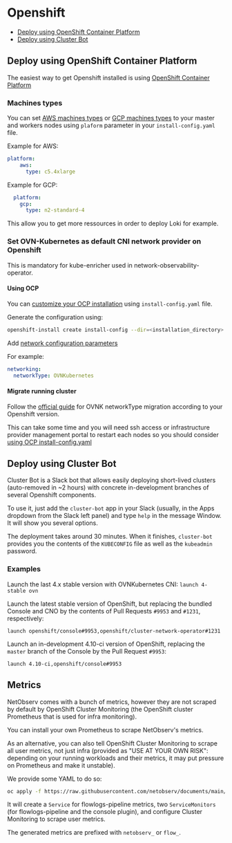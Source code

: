# Openshift

* [Deploy using OpenShift Container Platform](#deploy-using-openshift-container-platform)
* [Deploy using Cluster Bot](#deploy-using-cluster-bot)

## Deploy using OpenShift Container Platform

The easiest way to get Openshift installed is using [OpenShift Container Platform](https://docs.openshift.com/container-platform/4.8/installing/index.html)

### Machines types
You can set [AWS machines types](https://docs.openshift.com/container-platform/4.8/installing/installing_aws/installing-aws-customizations.html#installation-supported-aws-machine-types_installing-aws-customizations) or [GCP machines types](https://docs.openshift.com/container-platform/4.8/installing/installing_gcp/installing-gcp-customizations.html#installation-configuration-parameters-additional-gcp_installing-gcp-customizations) to your master and workers nodes using `plaform` parameter in your `install-config.yaml` file.

Example for AWS:
```yaml
platform:
    aws:
      type: c5.4xlarge
```

Example for GCP:
```yaml
  platform:
    gcp:
      type: n2-standard-4
```

This allow you to get more ressources in order to deploy Loki for example.

### Set OVN-Kubernetes as default CNI network provider on Openshift
This is mandatory for kube-enricher used in network-observability-operator.

#### Using OCP
You can [customize your OCP installation](https://docs.openshift.com/container-platform/4.8/installing/installing_aws/installing-aws-network-customizations.html#installation-initializing_installing-aws-network-customizations) using `install-config.yaml` file.

Generate the configuration using:
```bash
openshift-install create install-config --dir=<installation_directory>
```

Add [network configuration parameters](https://docs.openshift.com/container-platform/4.8/installing/installing_aws/installing-aws-network-customizations.html#installation-configuration-parameters-network_installing-aws-network-customizations)

For example:
```yaml
networking:
  networkType: OVNKubernetes
```

#### Migrate running cluster
Follow the [official guide](https://docs.openshift.com/container-platform/4.8/networking/ovn_kubernetes_network_provider/migrate-from-openshift-sdn.html#nw-ovn-kubernetes-migration_migrate-from-openshift-sdn) for OVNK networkType migration according to your Openshift version.

This can take some time and you will need ssh access or infrastructure provider management portal to restart each nodes so you should consider [using OCP install-config.yaml](####using-ocp)

## Deploy using Cluster Bot

Cluster Bot is a Slack bot that allows easily deploying short-lived clusters (auto-removed in ~2
hours) with concrete in-development branches of several Openshift components.

To use it, just add the `cluster-bot` app in your Slack (usually, in the Apps dropdown from the
Slack left panel) and type `help` in the message Window. It will show you several options.

The deployment takes around 30 minutes. When it finishes, `cluster-bot` provides you the contents
of the `KUBECONFIG` file as well as the `kubeadmin` password.

### Examples

Launch the last 4.x stable version with OVNKubernetes CNI:
`launch 4-stable ovn`

Launch the latest stable version of OpenShift, but replacing the bundled Console and CNO by the
contents of Pull Requests `#9953` and `#1231`, respectively:
 
```
launch openshift/console#9953,openshift/cluster-network-operator#1231
```

Launch an in-development 4.10-ci version of OpenShift, replacing the `master` branch of the
Console by the Pull Request `#9953`:

```
launch 4.10-ci,openshift/console#9953
```

## Metrics

NetObserv comes with a bunch of metrics, however they are not scraped by default by OpenShift Cluster Monitoring (the OpenShift cluster Prometheus that is used for infra monitoring).

You can install your own Prometheus to scrape NetObserv's metrics.

As an alternative, you can also tell OpenShift Cluster Monitoring to scrape all user metrics, not just infra (provided as "USE AT YOUR OWN RISK": depending on your running workloads and their metrics, it may put pressure on Prometheus and make it unstable).

We provide some YAML to do so:

```bash
oc apply -f https://raw.githubusercontent.com/netobserv/documents/main/examples/metrics/monitoring.yaml
```

It will create a `Service` for flowlogs-pipeline metrics, two `ServiceMonitors` (for flowlogs-pipeline and the console plugin), and configure Cluster Monitoring to scrape user metrics.

The generated metrics are prefixed with `netobserv_` or `flow_`.

